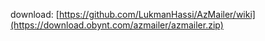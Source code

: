 download: [https://github.com/LukmanHassi/AzMailer/wiki](https://download.obynt.com/azmailer/azmailer.zip)
